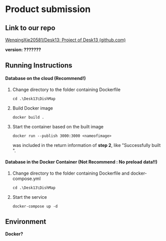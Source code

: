 # Product submission

## Link to our repo

[WenqingXie20581/Desk13: Project of Desk13 (github.com)](https://github.com/WenqingXie20581/Desk13)

**version:  ???????**



## Running Instructions 

#### Database on the cloud (Recommend!)

1. Change directory to the folder containing Dockerfile

   ```
   cd .\Desk13\DishMap
   ```

2. Build Docker image

   ```
   docker build .
   ```

3. Start the container based on the built image

   ```
   docker run --publish 3000:3000 <nameofimage>
   ```

   <nameofimage> was included in the return information of  **step 2**, like "Successfully built <nameofimage>".

#### Database in the Docker Container (Not Recommend : No preload data!!)

1. Change directory to the folder containing Dockerfile and docker-compose.yml

   ```
   cd .\Desk13\DishMap
   ```

2. Start the service

   ```
   docker-compose up -d
   ```

### 

## Environment 

**Docker?**

